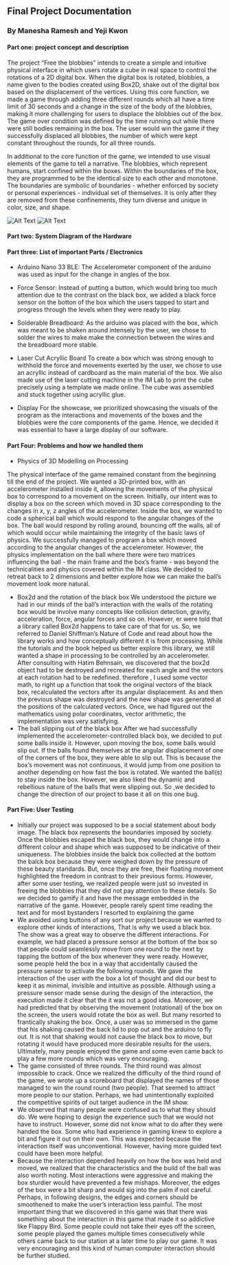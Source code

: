 ## Final Project Documentation

### By Manesha Ramesh and Yeji Kwon
#### Part one: project concept and description 

The project “Free the blobbies” intends to create a simple and intuitive physical interface in which users rotate a cube in real space to control the rotations of a 2D digital box. When the digital box is rotated, blobbies, a name given to the bodies created using Box2D, shake out of the digital box based on the displacement of the vertices. Using this core function, we made a game through adding three different rounds which all have a time limit of 30 seconds and a change in the size of the body of the blobbies, making it more challenging for users to displace the blobbies out of the box. The game over condition was defined by the time running out while there were still bodies remaining in the box. The user would win the game if they successfully displaced all blobbies, the number of which were kept constant throughout the rounds, for all three rounds. 

In additional to the core function of the game, we intended to use visual elements of the game to tell a narrative. The blobbies, which represent humans, start confined within the boxes. Within the boundaries of the box, they are programmed to be the identical size to each other and monotone. The boundaries are symbolic of boundaries - whether enforced  by society or personal experiences - individual set of themselves. It is only after they are removed from these confinements, they turn diverse and unique in color, size, and shape. 

![Alt Text](/Images/playing.JPG)
![Alt Text](/Images/playing2.JPG)


#### Part two: System Diagram of the Hardware


#### Part three: List of important Parts / Electronics

- Arduino Nano 33 BLE: 
The Accelerometer component of the arduino was used as input for the change in angles of the box. 

- Force Sensor: 
Instead of putting a button, which would bring too much attention due to the contrast on the black box, we added a black force sensor on the botton of the box which the users tapped to start and progress through the levels when they were ready to play. 

- Solderable Breadboard:
As the arduino was placed with the box, which was meant to be shaken around intensely by the user, we chose to solder the wires to make make the connection between the wires and the breadboard more stable. 


- Laser Cut Acryllic Board
To create a box which was strong enough to withhold the force and movements exerted by the user, we chose to use an acryllic instead of cardboard as the main material of the box. We also made use of the laser cutting machine in the IM Lab to print the cube precisely using a template we made online. The cube was assembled and stuck together using acryllic glue. 



- Display
For the showcase, we prioritized showcasing the visuals of the program as the interactions and movements of the boxes and the blobbies were the core components of the game. Hence, we decided it was essential to have a large display of our software. 


#### Part Four: Problems and how we handled them

- Physics of 3D Modelling on Processing

The physical interface of the game remained constant from the beginning till the end of the project. We wanted a 3D-printed box, with an accelerometer installed inside it, allowing the movements of the physical box to correspond to a movement on the screen. Initially, our intent was to display a box on the screen which moved in 3D space corresponding to the changes in x, y, z angles of the accelerometer. Inside the box, we wanted to code a spherical ball which would respond to the angular changes of the box. The ball would respond by rolling around, bouncing off the walls, all of which would occur while maintaining the integrity of the basic laws of physics. We successfully managed to program a box which moved according to the angular changes of the accelerometer. However, the physics implementation on the ball where there were two matrices influencing the ball - the main frame and the box’s frame - was beyond the technicalities and physics covered within the IM class. We decided to retreat back to 2 dimensions and better explore how we can make the ball’s movement look more natural.
- Box2d and the rotation of the black box
We understood the picture we had in our minds of the ball’s interaction with the walls of the rotating box would be involve many concepts like collision detection, gravity, acceleration, force, angular forces and so on. However, er were told that a library called Box2d happens to take care of that for us. So, we referred to Daniel Shiffman’s Nature of Code and read about how the library works and how conceptually different it is from processing.
While the tutorials and the book helped us better explore this library, we still wanted a shape in processing to be controlled by an accelerometer. After consulting with Hatim Behnsain, we discovered that the box2d object had to be destroyed and recreated for each angle and the vectors at each rotation had to be redefined. therefore , I used some vector math, to right up a function that took the original vectors of the black box, recalculated the vectors after its angular displacement. As and then the previous shape was destroyed and the new shape was generated at the positions of the calculated vectors. Once, we had figured out the mathematics using polar coordinates, vector arithmetic, the implementation was very satisfying. 
- The ball slipping out of the black box
After we had successfully implemented the accelerometer-controlled black box, we decided to put some balls inside it. However, upon moving the box, some balls would slip out. If the balls found themselves at the angular displacement of one of the corners of the box, they were able to slip out. This is because the box’s movement was not continuous, it would jump from one position to another depending on how fast the box is rotated. We wanted the ball(s) to stay inside the box. However, we also liked the dynamic and rebellious nature of the balls that were slipping out. So ,we decided to change the direction of our project to base it all on this one bug. 

#### Part Five: User Testing 

- Initially our project was supposed to be a social statement about body image. The black box represents the boundaries imposed by society. Once the blobbies escaped the black box, they would change into a different colour and shape which was supposed to be indicative of their uniqueness. The blobbies inside the balck box collected at the bottom the balck box because they were weighed down by the pressure of these beauty standards. But, once they are free, their floating movement highlighted the freedom in contrast to their previous forms. However, after some user testing, we realized people were just so invested in freeing the blobbies that they did not pay attention to these details. So we decided to gamify it and have the message embedded in the narrative of the game. However, people rarely spent time reading the text and for most bystanders I  resorted to explaining the game
- We avoided using buttons of any sort our project because we wanted to explore other kinds of interactions, That is why we used a black box. The  show was a great way to observe the different interactions. For example, we had placed a pressure sensor at the bottom of the box so that people could seamlessly move from one round to the next by tapping the bottom of the box  whenever they were ready. However, some people held the box in a way that accidentally caused the pressure sensor to activate the following rounds. We gave the interaction of the user with the box a lot of thought and did our best to keep it as minimal, invisible and intuitive as possible. Although using a pressure sensor made sense during the design of the interaction, the execution made it clear that the it was not a good idea.
Moreover, we had predicted that by observing the movement (rotational) of the box on the screen, the users would rotate the box as well. But many resorted to frantically shaking the box. Once, a user was so immersed in the game that his shaking caused the back lid to pop out and the arduino to fly out. It is not that shaking would not cause the black box to move, but rotating it would have produced more desirable results for the users. Ultimately, many people enjoyed the game and some even came back to play a few more rounds which was very encouraging. 
- The game consisted of three rounds. The third round was almost impossible to crack. Once we realized the difficulty of the third round of the game, we wrote up a scoreboard that displayed the names of those managed to win the round round (two people). That seemed to attract more people to our station. Perhaps, we had unintentionally exploited the competitive spirits of out target audience in the IM show.
- We observed that many people were confused as to what they should do. We were hoping to design the experience such that we would not have to instruct. However, some did not know what to do after they were  handed the box. Some who had experience in gaming knew to explore a bit and figure it out on their own. This was expected because the interaction itself was unconventional. However, having more guided text could have been more helpful. 
- Because the interaction depended heavily on how the box was held and moved, we realized that the characteristics and the build of the ball was also worth noting. Most interactions were aggressive and making the box sturdier would have prevented a few mishaps. Moreover, the edges of the box were a bit sharp and would sig into the palm if not careful. Perhaps, in following designs, the edges and corners should be smoothened to make the user’s interaction less painful. 
The most important thing that we discovered in this game was that there was something about the interaction in this game that made it so addictive like Flappy Bird. Some people could not take their eyes off the screen, some people played the games multiple times consecutively while others came back to our station at a later time to play our game. It was very encouraging and this kind of human computer interaction should be further studied. 
